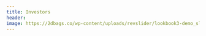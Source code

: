 ```yaml
---
title: Investors
header:
image: https://2dbags.co/wp-content/uploads/revslider/lookbook3-demo_slider/placeholder.jpg
---
```

